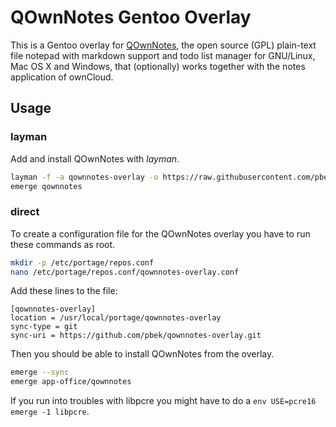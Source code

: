 # QOwnNotes Gentoo Overlay

This is a Gentoo overlay for [QOwnNotes](http://www.qownnotes.org), the open source (GPL) plain-text file notepad with markdown support and todo list manager for GNU/Linux, Mac OS X and Windows, that (optionally) works together with the notes application of ownCloud.

## Usage

### layman

Add and install QOwnNotes with *layman*.

```bash
layman -f -a qownnotes-overlay -o https://raw.githubusercontent.com/pbek/qownnotes-overlay/master/overlay.xml<br />
emerge qownnotes
```

### direct

To create a configuration file for the QOwnNotes overlay you have to run these commands as root.

```bash
mkdir -p /etc/portage/repos.conf
nano /etc/portage/repos.conf/qownnotes-overlay.conf
```

Add these lines to the file:

```
[qownnotes-overlay]
location = /usr/local/portage/qownnotes-overlay
sync-type = git
sync-uri = https://github.com/pbek/qownnotes-overlay.git
```

Then you should be able to install QOwnNotes from the overlay.

```bash
emerge --sync
emerge app-office/qownnotes
```

If you run into troubles with libpcre you might have to do a `env USE=pcre16 emerge -1 libpcre`.
